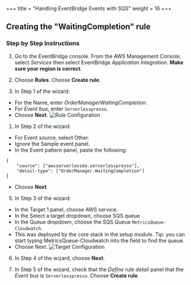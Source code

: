 +++
title = "Handling EventBridge Events with SQS"
weight = 16
+++

## Creating the "WaitingCompletion" rule

### Step by Step Instructions
1. Go to the EventBridge console. From the AWS Management Console, select *Services* then select EventBridge *Application Integration*. **Make sure your region is correct**.

2. Choose **Rules**. Choose **Create rule**.
3. In Step 1 of the wizard:
- For the Name, enter *OrderManagerWaitingCompletion*.
- For *Event bus*, enter `Serverlesspresso`.
- Choose **Next**.
![Rule Configuration](/images/se-mod4-rule.png)
1. In Step 2 of the wizard:
-  For Event source, select Other.
-  Ignore the Sample event panel.
-  In the Event pattern panel, paste the following:
```
{
    "source": ["awsserverlessda.serverlesspresso"],
    "detail-type": ["OrderManager.WaitingCompletion"]
}
```
-  Choose **Next**
5. In Step 3 of the wizard:
  - In the Target 1 panel, choose AWS service.
  - In the Select a target dropdown, choose SQS queue
  - In the Queue dropdown, choose the SQS Queue `MetricsQueue-Cloudwatch`.
  - This was deployed by the core stack in the setup module. Tip: you can start typing MetricsQueue-Cloudwatch into the field to find the queue.
  - Choose Next.
![Target Configuration](/images/se-mod4-target.png)

6. In Step 4 of the wizard, choose **Next**.

7. In Step 5 of the wizard, check that the *Define rule detail* panel that the *Event bus* is `Serverlesspresso`. Choose **Create rule**.
